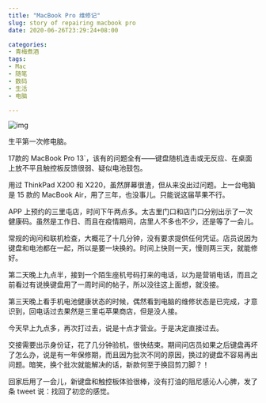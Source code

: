 ```yaml
---
title: "MacBook Pro 维修记"
slug: story of repairing macbook pro
date: 2020-06-26T23:29:24+08:00

categories:
- 青梅煮酒
tags:
- Mac
- 随笔
- 数码
- 生活
- 电脑

---
```


![img](https://raw.githubusercontent.com/xbot/image-hosting/master/blog/2020-06-26-23-36-49-三里屯太古里南区.jpg)

生平第一次修电脑。

17款的 MacBook Pro 13`，该有的问题全有——键盘随机连击或无反应、在桌面上放不平且触控板反馈很弱、疑似电池鼓包。

用过 ThinkPad X200 和 X220，虽然屏幕很渣，但从来没出过问题。上一台电脑是 15 款的 MacBook Air，用了三年，也没事儿。只能说这届苹果不行。

APP 上预约的三里屯店，时间下午两点多。太古里门口和店门口分别出示了一次健康码。虽然是工作日、而且在疫情期间，店里人不多也不少，还是等了一会儿。

常规的询问和联机检查，大概花了十几分钟，没有要求提供任何凭证。店员说因为键盘和电池都在一起，所以是要一块换的。时间上快则一天，慢则两三天，就能修好。

第二天晚上九点半，接到一个陌生座机号码打来的电话，以为是营销电话，而且之前看过有说换键盘用了一周时间的帖子，所以没往这上面想，就没接。

第三天晚上看手机电池健康状态的时候，偶然看到电脑的维修状态是已完成，才意识到，回电话过去果然是三里屯苹果商店，但是没人接。

今天早上九点多，再次打过去，说是十点才营业。于是决定直接过去。

交接需要出示身份证，花了几分钟验机，很快结束。期间问店员如果之后键盘再坏了怎么办，说是有一年保修期，而且因为批次不同的原因，换过的键盘不容易再出问题。暗笑，换个批次就能解决的话，新款何至于换回剪刀脚？！

回家后用了一会儿，新键盘和触控板体验很棒，没有打油的阻尼感沁人心脾，发了条 tweet 说：找回了初恋的感觉。